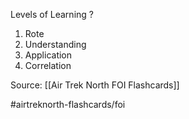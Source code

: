 Levels of Learning
?
1. Rote
2. Understanding
3. Application
4. Correlation
<!--SR:!2022-10-08,6,230-->

Source: [[Air Trek North FOI Flashcards]]

#airtreknorth-flashcards/foi